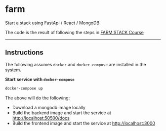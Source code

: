 # farm

Start a stack using FastApi / React / MongoDB

The code is the result of following the steps in [FARM STACK Course](https://www.youtube.com/watch?v=OzUzrs8uJl8)

---

## Instructions

The following assumes `docker` and `docker-compose` are installed in the system.

**Start service with `docker-compose`**

```bash
docker-compose up
```

The above will do the following:

- Download a mongodb image locally
- Build the backend image and start the service at [http://localhost:50500/docs](http://localhost:50500/docs)
- Build the frontend image and start the service at [http://localhost:3000](http://localhost:3000)

